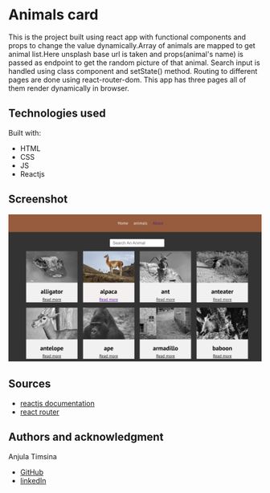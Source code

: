 # Animals card

This is the project built using react app with functional components and props to change the value dynamically.Array of animals are mapped to get animal list.Here unsplash base url is taken and props(animal's name) is passed as endpoint to get the random picture of that animal.
Search input is handled using class component and setState() method.
Routing to different pages are done using react-router-dom.
This app has three pages all of them render dynamically in browser.

## Technologies used

Built with:

- HTML
- CSS
- JS
- Reactjs

## Screenshot

![project screenshot](./src/images/animal.png)

## Sources

- [reactjs documentation](https://reactjs.org/tutorial/tutorial.html)
- [react router](https://reactrouter.com/web/guides/quick-start)

## Authors and acknowledgment

Anjula Timsina

- [GitHub](https://github.com/meanjula)
- [linkedIn](https://www.linkedin.com/in/meanjula/)
